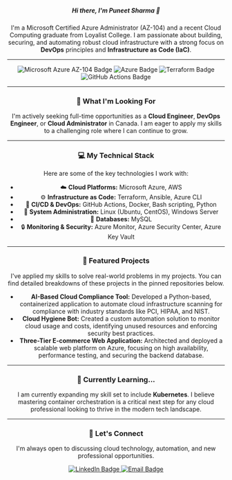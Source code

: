 <div align="center">

##### Hi there, I'm Puneet Sharma 👋

I'm a Microsoft Certified Azure Administrator (AZ-104) and a recent Cloud Computing graduate from Loyalist College. I am passionate about building, securing, and automating robust cloud infrastructure with a strong focus on **DevOps** principles and **Infrastructure as Code (IaC)**.

---

<p align="center">
  <img src="https://img.shields.io/badge/Certification-Microsoft%20Azure%20AZ--104-0078D4?style=for-the-badge&logo=microsoft-azure&logoColor=white" alt="Microsoft Azure AZ-104 Badge">
  <img src="https://img.shields.io/badge/Cloud%20Platforms-Azure-0078D4?style=for-the-badge&logo=azure-devops&logoColor=white" alt="Azure Badge">
  <img src="https://img.shields.io/badge/IaC-Terraform-6232E6?style=for-the-badge&logo=terraform&logoColor=white" alt="Terraform Badge">
  <img src="https://img.shields.io/badge/CI%2FCD-GitHub%20Actions-2088FF?style=for-the-badge&logo=githubactions&logoColor=white" alt="GitHub Actions Badge">
</p>

---

### 💼 What I'm Looking For

I'm actively seeking full-time opportunities as a **Cloud Engineer**, **DevOps Engineer**, or **Cloud Administrator** in Canada. I am eager to apply my skills to a challenging role where I can continue to grow.

---

### 💻 My Technical Stack

Here are some of the key technologies I work with:

- ☁️ **Cloud Platforms:** Microsoft Azure, AWS
- ⚙️ **Infrastructure as Code:** Terraform, Ansible, Azure CLI
- 🚀 **CI/CD & DevOps:** GitHub Actions, Docker, Bash scripting, Python
- 🐧 **System Administration:** Linux (Ubuntu, CentOS), Windows Server
- 💾 **Databases:** MySQL
- 🔒 **Monitoring & Security:** Azure Monitor, Azure Security Center, Azure Key Vault

---

### 🚀 Featured Projects

I've applied my skills to solve real-world problems in my projects. You can find detailed breakdowns of these projects in the pinned repositories below.

* **AI-Based Cloud Compliance Tool:** Developed a Python-based, containerized application to automate cloud infrastructure scanning for compliance with industry standards like PCI, HIPAA, and NIST.
* **Cloud Hygiene Bot:** Created a custom automation solution to monitor cloud usage and costs, identifying unused resources and enforcing security best practices.
* **Three-Tier E-commerce Web Application:** Architected and deployed a scalable web platform on Azure, focusing on high availability, performance testing, and securing the backend database.

---

### 🌱 Currently Learning...

I am currently expanding my skill set to include **Kubernetes**. I believe mastering container orchestration is a critical next step for any cloud professional looking to thrive in the modern tech landscape.

---

### 💬 Let's Connect

I'm always open to discussing cloud technology, automation, and new professional opportunities.

<p align="center">
  <a href="https://www.linkedin.com/in/Puneet" target="_blank">
    <img src="https://img.shields.io/badge/LinkedIn-Connect-0077B5?style=for-the-badge&logo=linkedin&logoColor=white" alt="LinkedIn Badge">
  </a>
  <a href="mailto:Puneetsharma201120@gmail.com" target="_blank">
    <img src="https://img.shields.io/badge/Email-Get%20in%20Touch-D14836?style=for-the-badge&logo=gmail&logoColor=white" alt="Email Badge">
  </a>
</p>

</div>
